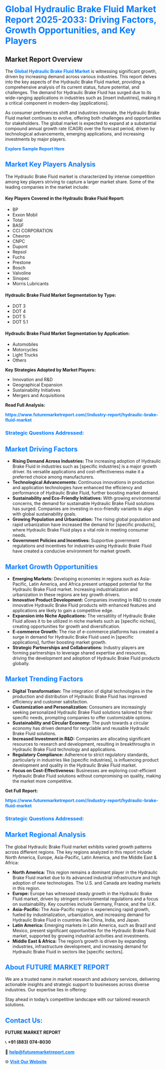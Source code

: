 <h1 style="color: #007BFF;">Global Hydraulic Brake Fluid Market Report 2025-2033: Driving Factors, Growth Opportunities, and Key Players</h1>

<section id="overview">
<h2>Market Report Overview</h2>
<p>The <a href="https://www.futuremarketreport.com//industry-report/hydraulic-brake-fluid-market" style="color: #007BFF; text-decoration: none;"><strong>Global Hydraulic Brake Fluid Market</strong></a> is witnessing significant growth, driven by increasing demand across various industries. This report delves into the key aspects of the Hydraulic Brake Fluid market, providing a comprehensive analysis of its current status, future potential, and challenges. The demand for Hydraulic Brake Fluid has surged due to its wide-ranging applications in industries such as [insert industries], making it a critical component in modern-day [applications].</p>
<p>As consumer preferences shift and industries innovate, the Hydraulic Brake Fluid market continues to evolve, offering both challenges and opportunities for stakeholders. The global market is expected to expand at a substantial compound annual growth rate (CAGR) over the forecast period, driven by technological advancements, emerging applications, and increasing investments by major players.</p>
</section>

<section id="overview">
<p><a href="https://www.futuremarketreport.com//request-sample/reportId=53419" style="color: #007BFF; text-decoration: none;"><strong>Explore Sample Report Here</strong></a></p>
</section>

<section id="key-players">
<h2 style="color: #007BFF;">Market Key Players Analysis</h2>
<p>The Hydraulic Brake Fluid market is characterized by intense competition among key players striving to capture a larger market share. Some of the leading companies in the market include:</p>
<h4>Key Players Covered in the Hydraulic Brake Fluid Report:</h4>
<ul><li>BP</li><li>Exxon Mobil</li><li>Total</li><li>BASF</li><li>CCI CORPORATION</li><li>Chevron</li><li>CNPC</li><li>Dupont</li><li>Repsol</li><li>Fuchs</li><li>Prestone</li><li>Bosch</li><li>Valvoline</li><li>Sinopec</li><li>Morris Lubricants</li></ul>
<h4>Hydraulic Brake Fluid Market Segmentation by Type:</h4>
<ul><li>DOT 3</li><li>DOT 4</li><li>DOT 5</li><li>DOT 5.1</li></ul>

<h4>Hydraulic Brake Fluid Market Segmentation by Application:</h4>
<ul><li>Automobiles</li><li>Motorcycles</li><li>Light Trucks</li><li>Others</li></ul>
<p><strong>Key Strategies Adopted by Market Players:</strong></p>
<ul>
<li>Innovation and R&D</li>
<li>Geographical Expansion</li>
<li>Sustainability Initiatives</li>
<li>Mergers and Acquisitions</li>
</ul>
</section>

<section>
<p><strong>Read Full Analysis: </strong></p><a href="https://www.futuremarketreport.com//industry-report/hydraulic-brake-fluid-market" style="color: #007BFF; text-decoration: none;"><strong>https://www.futuremarketreport.com//industry-report/hydraulic-brake-fluid-market</strong></a>
<h3 style="color: #007BFF;">Strategic Questions Addressed:</h3>
</section>

<section id="driving-factors">
<h2 style="color: #007BFF;">Market Driving Factors</h2>
<ul>
<li><strong>Rising Demand Across Industries:</strong> The increasing adoption of Hydraulic Brake Fluid in industries such as [specific industries] is a major growth driver. Its versatile applications and cost-effectiveness make it a preferred choice among manufacturers.</li>
<li><strong>Technological Advancements:</strong> Continuous innovations in production and application technologies have enhanced the efficiency and performance of Hydraulic Brake Fluid, further boosting market demand.</li>
<li><strong>Sustainability and Eco-Friendly Initiatives:</strong> With growing environmental concerns, the demand for sustainable Hydraulic Brake Fluid solutions has surged. Companies are investing in eco-friendly variants to align with global sustainability goals.</li>
<li><strong>Growing Population and Urbanization:</strong> The rising global population and rapid urbanization have increased the demand for [specific products], where Hydraulic Brake Fluid plays a vital role in meeting consumer needs.</li>
<li><strong>Government Policies and Incentives:</strong> Supportive government regulations and incentives for industries using Hydraulic Brake Fluid have created a conducive environment for market growth.</li>
</ul>
</section>

<section id="growth-opportunities">
<h2 style="color: #007BFF;">Market Growth Opportunities</h2>
<ul>
<li><strong>Emerging Markets:</strong> Developing economies in regions such as Asia-Pacific, Latin America, and Africa present untapped potential for the Hydraulic Brake Fluid market. Increasing industrialization and urbanization in these regions are key growth drivers.</li>
<li><strong>Innovative Product Development:</strong> Companies investing in R&D to create innovative Hydraulic Brake Fluid products with enhanced features and applications are likely to gain a competitive edge.</li>
<li><strong>Expansion into Niche Applications:</strong> The versatility of Hydraulic Brake Fluid allows it to be utilized in niche markets such as [specific niches], creating opportunities for growth and diversification.</li>
<li><strong>E-commerce Growth:</strong> The rise of e-commerce platforms has created a surge in demand for Hydraulic Brake Fluid used in [specific applications], further boosting market growth.</li>
<li><strong>Strategic Partnerships and Collaborations:</strong> Industry players are forming partnerships to leverage shared expertise and resources, driving the development and adoption of Hydraulic Brake Fluid products globally.</li>
</ul>
</section>

<section id="trending-factors">
<h2 style="color: #007BFF;">Market Trending Factors</h2>
<ul>
<li><strong>Digital Transformation:</strong> The integration of digital technologies in the production and distribution of Hydraulic Brake Fluid has improved efficiency and customer satisfaction.</li>
<li><strong>Customization and Personalization:</strong> Consumers are increasingly seeking personalized Hydraulic Brake Fluid solutions tailored to their specific needs, prompting companies to offer customizable options.</li>
<li><strong>Sustainability and Circular Economy:</strong> The push towards a circular economy has driven demand for recyclable and reusable Hydraulic Brake Fluid solutions.</li>
<li><strong>Increased Investment in R&D:</strong> Companies are allocating significant resources to research and development, resulting in breakthroughs in Hydraulic Brake Fluid technology and applications.</li>
<li><strong>Regulatory Compliance:</strong> Adherence to strict regulatory standards, particularly in industries like [specific industries], is influencing product development and quality in the Hydraulic Brake Fluid market.</li>
<li><strong>Focus on Cost-Effectiveness:</strong> Businesses are exploring cost-efficient Hydraulic Brake Fluid solutions without compromising on quality, making the market more competitive.</li>
</ul>
</section>

<section>
<p><strong>Get Full Report: </strong></p><a href="https://www.futuremarketreport.com//industry-report/hydraulic-brake-fluid-market" style="color: #007BFF; text-decoration: none;"><strong>https://www.futuremarketreport.com//industry-report/hydraulic-brake-fluid-market</strong></a>
<h3 style="color: #007BFF;">Strategic Questions Addressed:</h3>
</section>


<section id="regional-analysis">
<h2 style="color: #007BFF;">Market Regional Analysis</h2>
<p>The global Hydraulic Brake Fluid market exhibits varied growth patterns across different regions. The key regions analyzed in this report include North America, Europe, Asia-Pacific, Latin America, and the Middle East & Africa:</p>
<ul>
<li><strong>North America:</strong> This region remains a dominant player in the Hydraulic Brake Fluid market due to its advanced industrial infrastructure and high adoption of new technologies. The U.S. and Canada are leading markets in this region.</li>
<li><strong>Europe:</strong> Europe has witnessed steady growth in the Hydraulic Brake Fluid market, driven by stringent environmental regulations and a focus on sustainability. Key countries include Germany, France, and the U.K.</li>
<li><strong>Asia-Pacific:</strong> The Asia-Pacific region is experiencing rapid growth, fueled by industrialization, urbanization, and increasing demand for Hydraulic Brake Fluid in countries like China, India, and Japan.</li>
<li><strong>Latin America:</strong> Emerging markets in Latin America, such as Brazil and Mexico, present significant opportunities for the Hydraulic Brake Fluid market, supported by growing industrial activities and investments.</li>
<li><strong>Middle East & Africa:</strong> The region’s growth is driven by expanding industries, infrastructure development, and increasing demand for Hydraulic Brake Fluid in sectors like [specific sectors].</li>
</ul>
</section>

<footer>
<h2 style="color: #007BFF;">About FUTURE MARKET REPORT</h2>
<p>We are a trusted name in market research and advisory services, delivering actionable insights and strategic support to businesses across diverse industries. Our expertise lies in offering:</p>

<p>Stay ahead in today’s competitive landscape with our tailored research solutions.</p>

<h2 style="color: #007BFF;">Contact Us:</h2>
<p><strong>FUTURE MARKET REPORT</strong></p>
<p>📞 <strong>+91 (883) 074-8030</strong></p>
<p>📧 <strong><a href="mailto:help@futuremarketreport.com" style="color: #007BFF;">help@futuremarketreport.com</a></strong></p>
<p>🌐 <strong><a href="https://www.futuremarketreport.com/" style="color: #007BFF;">Visit Our Website</a></strong></p>
</footer>